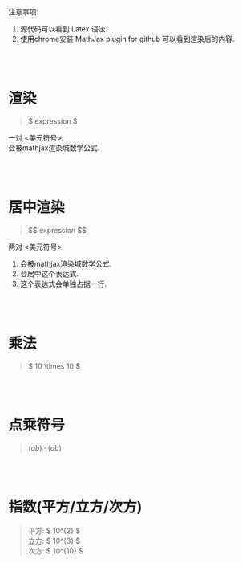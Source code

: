 注意事项:
1. 源代码可以看到 Latex 语法.    
2. 使用chrome安装 MathJax plugin for github 可以看到渲染后的内容.  

<br />
<br />

# 渲染
> \$ expression \$

一对 <美元符号>:  
会被mathjax渲染城数学公式.

<br />
<br />
  
# 居中渲染
> \$\$ expression \$\$  

两对 <美元符号>:   
1. 会被mathjax渲染城数学公式.
2. 会居中这个表达式.  
3. 这个表达式会单独占据一行.  

<br />
<br />

# 乘法
> $ 10 \times 10 $

<br />
<br />

# 点乘符号
> $(ab)\cdot(ab)$

<br />
<br />

# 指数(平方/立方/次方)
> 平方: $ 10^{2} $    
> 立方: $ 10^{3} $  
> 次方: $ 10^{10} $  
